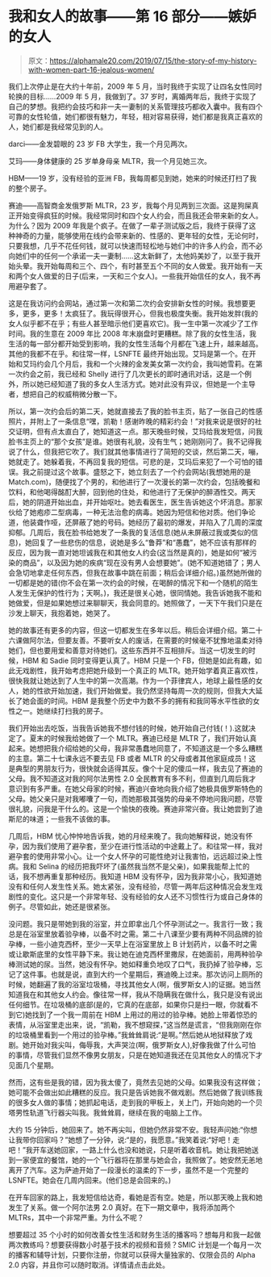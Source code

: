 # 我和女人的故事——第 16 部分——嫉妒的女人

> 原文：<https://alphamale20.com/2019/07/15/the-story-of-my-history-with-women-part-16-jealous-women/>

我们上次停止是在大约十年前，2009 年 5 月，当时我终于实现了让四名女性同时轮换的目标……2009 年 5 月，我做到了。37 岁时，离婚两年后，我终于实现了自己的梦想。我把约会技巧和非一夫一妻制的关系管理技巧都收入囊中。我有四个可靠的女性轮值，她们都很有魅力，年轻，相对容易获得，她们都是我真正喜欢的人，她们都是我经常见到的人。

darci——金发碧眼的 23 岁 FB 大学生，我一个月见两次。

艾玛——身体健康的 25 岁单身母亲 MLTR，我一个月见她三次。

HBM——19 岁，没有经验的亚洲 FB，我每周都见到她，她来的时候还打扫了我的整个房子。

赛迪——高智商金发俄罗斯 MLTR，23 岁，我每个月见两到三次面。这是狗屎真正开始变得疯狂的时候。我经常同时和四个女人约会，而且我还会带来新的女人。为什么？因为 2009 年我是个疯子。在做了一辈子测试版之后，我终于获得了这种神奇的力量，能够使用在线约会带来新的、性感的、更年轻的女性，无论何时，只要我想，几乎不花任何钱，就可以快速而轻松地与她们中的许多人约会，而不必向她们中的任何一个承诺一夫一妻制……这太新鲜了，太他妈美妙了，以至于我开始头晕。我开始每周和三个、四个，有时甚至五个不同的女人做爱。我开始有一天和两个女人做爱的日子(后来，一天和三个女人)。一些我开始信任的女人，我不再用避孕套了。

这是在我访问约会网站，通过第一次和第二次约会安排新女性的时候。我想要更多，更多，更多！太疯狂了。我玩得很开心，但我也极度失衡。我开始发胖(我的女人似乎都不在乎；有些人甚至暗示他们更喜欢它)。我一生中第一次减少了工作时间。我的生意在 2009 年比 2008 年末崩盘时更糟糕。除了我的女性生活，我生活的每一部分都开始受到影响，我的女性生活每个月都在飞速上升，越来越高。其他的我都不在乎。和往常一样，LSNFTE 最终开始出现。艾玛是第一个。在开始和艾玛约会几个月后，我和一个火辣的金发美女第一次约会，我叫她雪莉。在第一次约会之前，我已经和 Shelly 进行了几次更长的即时通讯对话，这是一个例外，所以她已经知道了我的多女人生活方式。她对此没有异议，但她是一个主导者，想把自己的权威稍微分散一下。

所以，第一次约会后的第二天，她就直接去了我的脸书主页，贴了一张自己的性感照片，并附上了一条信息“嘿，凯勒！感谢昨晚的精彩约会！”对我来说是很好的社交证明，但有点太直白了，她知道这一点。那天晚些时候，艾玛给我发短信，问我脸书主页上的“那个女孩”是谁。她很有礼貌，没有生气；她刚刚问了。我不记得我说了什么，但我把它吹了。我们就其他事情进行了简短的交谈，然后第二天，嘣，她就走了。她躲着我，不再回复我的短信。可悲的是，艾玛后来犯了一个可怕的错误。我之前提过这个故事。盛怒之下，她立刻去了一个约会网站(我想她用的是 Match.com)，随便找了个男的，和他进行了一次漫长的第一次约会，包括晚餐和饮料，和他喝得酩酊大醉，回到他的住处，和他进行了无保护的醉酒性交。两天后，她的阴道开始出血，并开始呕吐。她去看医生，医生告诉她这个坏消息。那家伙给了她疱疹二型病毒，一种无法治愈的病毒。她因为短信和他对质。他们争论道，他装聋作哑，还屏蔽了她的号码。她经历了最初的爆发，并陷入了几周的深度抑郁。几周后，我在脸书给她发了一条我的复活信息(她从未屏蔽过我或类似的信息)，她回复了一些悲伤的信息，说她是多么“鲁莽”和“愚蠢”，她不应该有那样的反应，因为我一直对她坦诚我在和其他女人约会(这当然是真的)，她是如何“被污染的商品”，以及因为她的疾病“现在没有男人会想要她”。(她不知道她错了；男人会急切地拿走任何东西，但我在故事中跳在前面；稍后会详细介绍。)虽然她所做的一切都是她的错(你不会在第一次约会的时候，在喝醉的情况下和一个随机的陌生人发生无保护的性行为；天啊。)，我还是很关心她，很同情她。我告诉她我不能和她做爱，但是如果她想过来聊聊天，我会同意的。她照做了，一天下午我们只是在沙发上聊天，我抱着她，她哭了。

她的故事还有更多的内容，但这一切都发生在多年以后。稍后会详细介绍。第二十六课做阿尔法，但要友善。不要听女人的废话，在需要的时候毫不犹豫地温柔对待她们，但也要用爱和善意对待她们。这些东西并不互相排斥。当这一切发生的时候，HBM 和 Sadie 同时变得更认真了。HBM 只是一个 FB，但她是如此有趣，如此无戏剧性，我开始考虑把她升级到一个真正的 MLTR。她开始学着真正喜欢性，很快我就让她达到了人生中的第一次高潮。作为一个菲律宾人，地球上最性感的女人，她的性欲开始加速，我们开始做爱。我仍然坚持每周一次的规则，但我大大延长了她会面的时间。HBM 是我整个历史中为数不多的拥有和我同等水平性欲的女性之一。她继续打扫我的房子。

我们开始出去吃饭，当我告诉她我不想付钱的时候，她开始自己付钱(！).这就决定了。夏末的时候我给她做了一个 MLTR。赛迪已经是 MLTR 了，我们开始认真起来。她想把我介绍给她的父母，我非常愚蠢地同意了，不知道这是一个多么糟糕的主意。第二十七课永远不要去见 FB 或者 MLTR 的父母或者其他家庭成员！这是典型的男朋友行为，很快就会适得其反。像个十足的傻瓜一样，我去见了赛迪的父母。我不知道这对我的阿尔法男性 2.0 全民教育有多不利，但直到几周后我才意识到有多严重。在她父母家的时候，赛迪兴奋地向我介绍了她极具俄罗斯特色的父母。她父亲只是对我嘟囔了一句，而她那极其强势的母亲不停地问我问题，尽管很礼貌，问我是干什么的。这是一个愉快的夜晚。赛迪非常兴奋。我让她尝到了迪斯尼的味道；一些我不该做的事。

几周后，HBM 忧心忡忡地告诉我，她的月经来晚了。我向她解释说，她没有怀孕，因为我们使用了避孕套，至少在进行性活动的中途戴上了。和往常一样，我对避孕套的使用非常小心。让一个女人怀孕的可能性绝对让我害怕，远远超过染上性病。我和 Selina 的经历把我吓坏了(虽然我当然不是父亲)，如果我能帮上忙的话，我不想再重复那种经历。我知道 HBM 没有怀孕，因为我非常小心，我知道她没有和任何人发生性关系。她太紧张，没有经验，尽管一两年后这种情况会发生戏剧性的变化。这只是一个非常年轻、没有经验的女人还不习惯性行为或自己身体的例子。尽管如此，她还是很紧张。

没问题。我只是带她到我的浴室，并立即拿出几个怀孕测试之一。我言行一致；我总是在浴室里放着验孕棒，以备不时之需。第二十八课至少要有两种不同品牌的验孕棒，一些小迪克西杯，至少一天早上在浴室里放上 B 计划药片，以备不时之需或让歇斯底里的女性平静下来。我让她在迪克西杯里撒尿，在她面前，用两种验孕棒测试她的尿。当然，她没有怀孕。她如释重负地叹了口气，我扔掉了验孕棒，忘记了这件事。也就是说，直到大约一个星期后，赛迪晚上过来。那次访问上厕所的时候，她翻遍了我的浴室垃圾桶，寻找其他女人(啊，俄罗斯女人)的证据。她当然知道我在和其他女人约会。像往常一样，我从不隐瞒我在做什么，我只是没有说出任何细节。在垃圾桶的底部(是的，它真的在底部，如果你只是扫一眼，你就看不到它)她找到了一个我一周前在 HBM 上用过的用过的验孕棒。她脸上带着惊恐的表情，从浴室里走出来，说，“凯勒，我不想窥探，”这当然是谎言，“但我刚刚在你的垃圾桶里看到一个用过的验孕棒。”我耸耸肩说:“是啊。”然后她从地狱释放了戏剧。她开始对我尖叫，侮辱我，大声哭泣(啊，俄罗斯女人),好像我做了什么可怕的事情，尽管我们显然不像男女朋友，只是在她知道我还在见其他女人的情况下才见面几个星期。

然而，这有些是我的错，因为我太傻了，竟然去见她的父母。如果我没有这样做；她可能不会做出如此糟糕的反应。我只是告诉她我不做戏剧。然后她做了我训练我的很多女人做的事情；她抓起电话，走到我的甲板上，关上门，开始向她的一个贝塔男性轨道飞行器尖叫我。我耸耸肩，继续在我的电脑上工作。

大约 15 分钟后，她回来了。她不再尖叫，但她仍然非常不安。我轻声问她:“你想让我带你回家吗？”她想了一分钟，说:“是的，我愿意。”我笑着说:“好吧！走吧！”我开车送她回家，一路上什么也没和她说，只是听着收音机。她让我把她送到一家便宜的餐馆，她的一个飞行器将在那里与她会合，我照做了。她安然无恙地离开了汽车。这为萨迪开始了一段漫长的温柔的下一步，虽然不是一个完整的 LSNFTE。她会在几周内回来。(他们总是会回来的。)

在开车回家的路上，我发短信给达奇，看她是否有空。她是，所以那天晚上我和她发生了关系。做一个阿尔法男 2.0 真好。在下一期文章中，我将添加两个 MLTRs，其中一个非常严重。为什么不呢？

想要超过 35 个小时的如何改善女性生活和财务生活的播客吗？想每月和我一起做两次教练吗？想要获得数小时基于技术的视频和音频？SMIC 计划是一个每月一次的播客和辅导计划，只要你注册，你就可以获得大量独家的、仅限会员的 Alpha 2.0 内容，并且你可以随时取消。详情请点击此处。